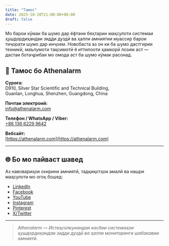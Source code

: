 ```yaml
---
title: "Тамос"
date: 2025-10-20T21:00:00+08:00
draft: false
---
```


Мо барои кӯмак ба шумо дар ёфтани беҳтарин маҳсулоти системаи ҳушдордиҳандаи зидди дуздӣ ва ҳалли амниятии муассир барои тиҷорати шумо дар инҷоем. Новобаста аз он ки ба шумо дастгирии техникӣ, маълумоти тақсимотӣ ё иттилооти ҳамкорӣ лозим аст — дастаи ботаҷрибаи мо омода аст ба шумо кӯмак расонад.

## 📍 Тамос бо Athenalarm

**Суроға:**  
D910, Silver Star Scientific and Technical Building,  
Guanlan, Longhua, Shenzhen, Guangdong, China  

**Почтаи электронӣ:**  
[info@athenalarm.com](mailto:info@athenalarm.com)

**Телефон / WhatsApp / Viber:**  
[+86 136 6229 9642](https://api.whatsapp.com/send?phone=8613662299642)

**Вебсайт:**  
[https://athenalarm.com](https://athenalarm.com)

---

## 🌐 Бо мо пайваст шавед

Аз навовариҳои охирини амниятӣ, тадқиқотҳои амалӣ ва нашри маҳсулоти мо огоҳ бошед:

- [LinkedIn](https://www.linkedin.com/company/athenalarm)
- [Facebook](https://www.facebook.com/athenalarm)
- [YouTube](https://www.youtube.com/@athenalarm3663)
- [Instagram](https://www.instagram.com/athenalarm)
- [Pinterest](https://www.pinterest.com/athenalarm/)
- [X/Twitter](https://x.com/Athenalarm)

---

> _Athenalarm — Истеҳсолкунандаи касбии системаҳои ҳушдордиҳандаи зидди дуздӣ ва ҳалли мониторинги шабакавии амниятӣ._